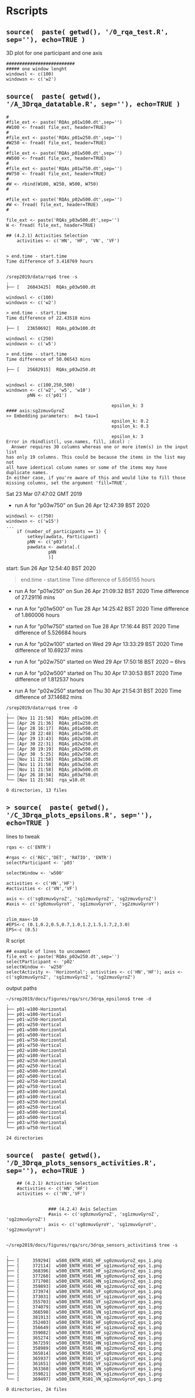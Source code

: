# Rscripts 


## `source(  paste( getwd(), '/0_rqa_test.R', sep=''), echo=TRUE )`

3D plot for one participant and one axis
```
##########################
##### one window lenght
windowsl <- c(100)
windowsn <- c('w2')
```


## `source(  paste( getwd(), '/A_3Drqa_datatable.R', sep=''), echo=TRUE )`

```
#
#file_ext <- paste('RQAs_p01w100.dt',sep='')
#W100 <- fread( file_ext, header=TRUE)
#
#file_ext <- paste('RQAs_p01w250.dt',sep='')
#W250 <- fread( file_ext, header=TRUE)
#
#file_ext <- paste('RQAs_p01w500.dt',sep='')
#W500 <- fread( file_ext, header=TRUE)
#
#file_ext <- paste('RQAs_p01w750.dt',sep='')
#W750 <- fread( file_ext, header=TRUE)
#
#W <- rbind(W100, W250, W500, W750)
#

#file_ext <- paste('RQAs_p02w500.dt',sep='')
#W <- fread( file_ext, header=TRUE)
#

file_ext <- paste('RQAs_p03w500.dt',sep='')
W <- fread( file_ext, header=TRUE)
```


```
## (4.2.1) Activities Selection
	activities <- c('HN', 'HF', 'VN', 'VF')
```



```

> end.time - start.time
Time difference of 3.418769 hours

```


```

/srep2019/data/rqa$ tree -s
.
├── [   26043425]  RQAs_p03w500.dt

```



```
windowsl <- c(100)
windowsn <- c('w2')

> end.time - start.time
Time difference of 22.43518 mins

├── [   23650692]  RQAs_p03w100.dt

```



```
windowsl <- c(250)
windowsn <- c('w5')

> end.time - start.time
Time difference of 50.06543 mins

├── [   25682915]  RQAs_p03w250.dt
```






```

windowsl <- c(100,250,500)
windowsn <- c('w2', 'w5', 'w10')
		pNN <- c('p01')
```


```
                                        epsilon_k: 3
#### axis:sg2zmuvGyroZ
>> Embedding parameters:  m=1 tau=1
                                        epsilon_k: 0.2
                                        epsilon_k: 0.3

                                        epsilon_k: 3
Error in rbindlist(l, use.names, fill, idcol) : 
  Answer requires 30 columns whereas one or more item(s) in the input list 
has only 19 columns. This could be because the items in the list may not 
all have identical column names or some of the items may have duplicate names. 
In either case, if you're aware of this and would like to fill those missing columns, set the argument 'fill=TRUE'.
```
Sat 23 Mar 07:47:02 GMT 2019






* run A for "p03w750" on Sun 26 Apr 12:47:39 BST 2020


```
windowsl <- c(750)
windowsn <- c('w15')
...
	if (number_of_participants == 1) {
		setkey(awdata, Participant)
		pNN <- c('p03')
		pawdata <- awdata[.(
				pNN
				)]

```

start: Sun 26 Apr 12:54:40 BST 2020


> end.time - start.time
Time difference of 5.656155 hours



* run A for "p01w250" on Sun 26 Apr 21:09:32 BST 2020
Time difference of 27.29116 mins

* run A for "p01w500" on Tue 28 Apr 14:25:42 BST 2020
Time difference of 1.860006 hours

* run A for "p01w750" started on Tue 28 Apr 17:16:44 BST 2020
Time difference of 5.526684 hours



* run A for "p02w100" started on 
Wed 29 Apr 13:33:29 BST 2020
Time difference of 10.69237 mins


* run A for "p02w750" started on 
Wed 29 Apr 17:50:18 BST 2020
~ 6hrs

* run A for "p02w500" started on 
Thu 30 Apr 17:30:53 BST 2020
Time difference of 1.812537 hours


* run A for "p02w250" started on 
Thu 30 Apr 21:54:31 BST 2020
Time difference of 37.14682 mins

```
/srep2019/data/rqa$ tree -D
.
├── [Nov 11 21:58]  RQAs_p01w100.dt
├── [Apr 26 21:36]  RQAs_p01w250.dt
├── [Apr 28 16:17]  RQAs_p01w500.dt
├── [Apr 28 22:48]  RQAs_p01w750.dt
├── [Apr 29 13:43]  RQAs_p02w100.dt
├── [Apr 30 22:31]  RQAs_p02w250.dt
├── [Apr 30 19:19]  RQAs_p02w500.dt
├── [Apr 30  5:25]  RQAs_p02w750.dt
├── [Nov 11 21:58]  RQAs_p03w100.dt
├── [Nov 11 21:58]  RQAs_p03w250.dt
├── [Nov 11 21:58]  RQAs_p03w500.dt
├── [Apr 26 18:34]  RQAs_p03w750.dt
└── [Nov 11 21:58]  rqa_w10.dt

0 directories, 13 files
```



## `> source(  paste( getwd(), '/C_3Drqa_plots_epsilons.R', sep=''), echo=TRUE )`


lines to tweak
```
rqas <- c('ENTR')

#rqas <- c('REC','DET', 'RATIO', 'ENTR')
selectParticipant <- 'p03'

selectWindow <- 'w500'

activities <- c('HN','HF')
#activities <- c('VN','VF')

axis <- c('sg0zmuvGyroZ', 'sg1zmuvGyroZ', 'sg2zmuvGyroZ')
#axis <- c('sg0zmuvGyroY', 'sg1zmuvGyroY', 'sg2zmuvGyroY')


zlim_max<-10
#EPS<-c (0.1,0.2,0.5,0.7,1.0,1.2,1.5,1.7,2,3.0)
EPS<-c (0.5)

```


R script
```
## example of lines to uncomment 
file_ext <- paste('RQAs_p02w250.dt',sep='')
selectParticipant <- 'p02'
selectWindow <- 'w250'
selectActivity <- 'Horizontal'; activities <- c('HN','HF'); axis <- c('sg0zmuvGyroZ', 'sg1zmuvGyroZ', 'sg2zmuvGyroZ')
```

output paths
```
~/srep2019/docs/figures/rqa/src/3drqa_epsilons$ tree -d
.
├── p01-w100-Horizontal
├── p01-w100-Vertical
├── p01-w250-Horizontal
├── p01-w250-Vertical
├── p01-w500-Horizontal
├── p01-w500-Vertical
├── p01-w750-Horizontal
├── p01-w750-Vertical
├── p02-w100-Horizontal
├── p02-w100-Vertical
├── p02-w250-Horizontal
├── p02-w250-Vertical
├── p02-w500-Horizontal
├── p02-w500-Vertical
├── p02-w750-Horizontal
├── p02-w750-Vertical
├── p03-w100-Horizontal
├── p03-w100-Vertical
├── p03-w250-Horizontal
├── p03-w250-Vertical
├── p03-w500-Horizontal
├── p03-w500-Vertical
├── p03-w750-Horizontal
└── p03-w750-Vertical

24 directories

```




## `source(  paste( getwd(), '/D_3Drqa_plots_sensors_activities.R', sep=''), echo=TRUE )`


```
	## (4.2.1) Activities Selection
	#activities <- c('HN','HF')
	activities <- c('VN','VF')


				### (4.2.4) Axis Selection
				#axis <- c('sg0zmuvGyroZ', 'sg1zmuvGyroZ', 'sg2zmuvGyroZ')
				axis <- c('sg0zmuvGyroY', 'sg1zmuvGyroY', 'sg2zmuvGyroY')


```



```
~/srep2019/docs/figures/rqa/src/3drqa_sensors_activities$ tree -s

.
├── [     359294]  w500_ENTR_HS01_HF_sg0zmuvGyroZ_eps_1.png
├── [     372114]  w500_ENTR_HS01_HF_sg1zmuvGyroZ_eps_1.png
├── [     368396]  w500_ENTR_HS01_HF_sg2zmuvGyroZ_eps_1.png
├── [     377260]  w500_ENTR_HS01_HN_sg0zmuvGyroZ_eps_1.png
├── [     371700]  w500_ENTR_HS01_HN_sg1zmuvGyroZ_eps_1.png
├── [     359893]  w500_ENTR_HS01_HN_sg2zmuvGyroZ_eps_1.png
├── [     373974]  w500_ENTR_HS01_VF_sg0zmuvGyroY_eps_1.png
├── [     373031]  w500_ENTR_HS01_VF_sg1zmuvGyroY_eps_1.png
├── [     355703]  w500_ENTR_HS01_VF_sg2zmuvGyroY_eps_1.png
├── [     374079]  w500_ENTR_HS01_VN_sg0zmuvGyroY_eps_1.png
├── [     366598]  w500_ENTR_HS01_VN_sg1zmuvGyroY_eps_1.png
├── [     381913]  w500_ENTR_HS01_VN_sg2zmuvGyroY_eps_1.png
├── [     352403]  w500_ENTR_RS01_HF_sg0zmuvGyroZ_eps_1.png
├── [     356649]  w500_ENTR_RS01_HF_sg1zmuvGyroZ_eps_1.png
├── [     359082]  w500_ENTR_RS01_HF_sg2zmuvGyroZ_eps_1.png
├── [     365274]  w500_ENTR_RS01_HN_sg0zmuvGyroZ_eps_1.png
├── [     367259]  w500_ENTR_RS01_HN_sg1zmuvGyroZ_eps_1.png
├── [     358989]  w500_ENTR_RS01_HN_sg2zmuvGyroZ_eps_1.png
├── [     365014]  w500_ENTR_RS01_VF_sg0zmuvGyroY_eps_1.png
├── [     365937]  w500_ENTR_RS01_VF_sg1zmuvGyroY_eps_1.png
├── [     361651]  w500_ENTR_RS01_VF_sg2zmuvGyroY_eps_1.png
├── [     363360]  w500_ENTR_RS01_VN_sg0zmuvGyroY_eps_1.png
├── [     359821]  w500_ENTR_RS01_VN_sg1zmuvGyroY_eps_1.png
└── [     369497]  w500_ENTR_RS01_VN_sg2zmuvGyroY_eps_1.png

0 directories, 24 files
```






